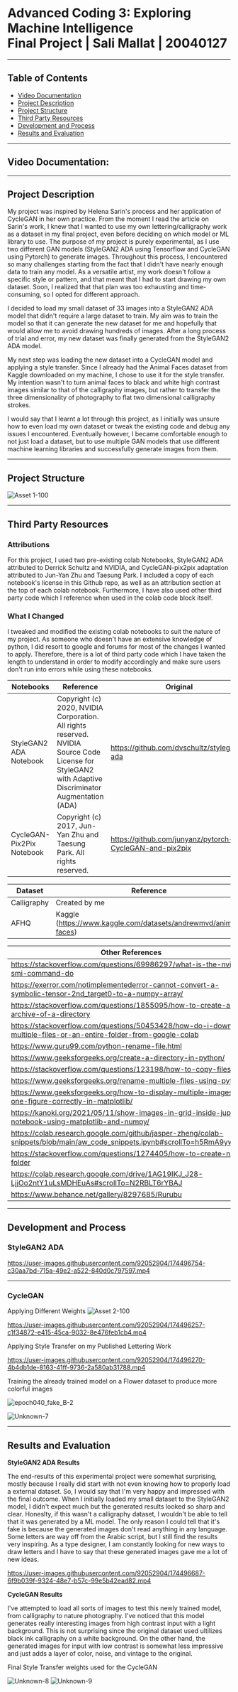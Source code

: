 # Advanced Coding 3: Exploring Machine Intelligence <br> Final Project | Sali Mallat | 20040127

---

## Table of Contents

  - [Video Documentation](https://github.com/s-mallat/FinalProject_AdvCoding3/blob/main/README.md#video-documentation)
  - [Project Description](https://github.com/s-mallat/FinalProject_AdvCoding3/blob/main/README.md#project-description)
  - [Project Structure](https://github.com/s-mallat/FinalProject_AdvCoding3/blob/main/README.md#project-structure)
  - [Third Party Resources](https://github.com/s-mallat/FinalProject_AdvCoding3/blob/main/README.md#third-party-resources)
  - [Development and Process](https://github.com/s-mallat/FinalProject_AdvCoding3/blob/main/README.md#development-and-process)
  - [Results and Evaluation](https://github.com/s-mallat/FinalProject_AdvCoding3/blob/main/README.md#results-and-evaluation)

---

## Video Documentation:
---
## Project Description

My project was inspired by Helena Sarin's process and her application of CycleGAN in her own practice. From the moment I read the article on Sarin's work, I knew that I wanted to use my own lettering/calligraphy work as a dataset in my final project, even before deciding on which model or ML library to use. The purpose of my project is purely experimental, as I use two different GAN models (StyleGAN2 ADA using Tensorflow and CycleGAN using Pytorch) to generate images. Throughout this process, I encountered so many challenges starting from the fact that I didn't have nearly enough data to train any model. As a versatile artist, my work doesn't follow a specific style or pattern, and that meant that I had to start drawing my own dataset. Soon, I realized that that plan was too exhausting and time-consuming, so I opted for different approach. 

I decided to load my small dataset of 33 images into a StyleGAN2 ADA model that didn't require a large dataset to train. My aim was to train the model so that it can generate the new dataset for me and hopefully that would allow me to avoid drawing hundreds of images. After a long process of trial and error, my new dataset was finally generated from the StyleGAN2 ADA model. 

My next step was loading the new dataset into a CycleGAN model and applying a style transfer. Since I already had the Animal Faces dataset from Kaggle downloaded on my machine, I chose to use it for the style transfer. My intention wasn't to turn animal faces to black and white high contrast images similar to that of the calligraphy images, but rather to transfer the three dimensionality of photography to flat two dimensional calligraphy strokes. 

I would say that I learnt a lot through this project, as I initially was unsure how to even load my own dataset or tweak the existing code and debug any issues I encountered. Eventually however, I became comfortable enough to not just load a dataset, but to use multiple GAN models that use different machine learning libraries and successfully generate images from them.


---
## Project Structure

![Asset 1-100](https://user-images.githubusercontent.com/92052904/174483211-41665523-dce5-4ce3-bff3-31d625cc5381.jpg)

---

## Third Party Resources

### Attributions
For this project, I used two pre-existing colab Notebooks, StyleGAN2 ADA attributed to Derrick Schultz and NVIDIA, and CycleGAN-pix2pix adaptation attributed to Jun-Yan Zhu and Taesung Park. I included a copy of each notebook's license in this Github repo, as well as an attribution section at the top of each colab notebook. Furthermore, I have also used other third party code which I reference when used in the colab code block itself.

### What I Changed
I tweaked and modified the existing colab notebooks to suit the nature of my project. As someone who doesn't have an extensive knowledge of python, I did resort to google and forums for most of the changes I wanted to apply. Therefore, there is a lot of third party code which I have taken the length to understand in order to modify accordingly and make sure users don't run into errors while using these notebooks.

  
| Notebooks  | Reference | Original |
| ------------- | ------------- |------------- |
| StyleGAN2 ADA Notebook  | Copyright (c) 2020, NVIDIA Corporation. All rights reserved. NVIDIA Source Code License for StyleGAN2 with Adaptive Discriminator Augmentation (ADA)  | https://github.com/dvschultz/stylegan2-ada  |
| CycleGAN-Pix2Pix Notebook  | Copyright (c) 2017, Jun-Yan Zhu and Taesung Park. All rights reserved.  | https://github.com/junyanz/pytorch-CycleGAN-and-pix2pix  |

| Dataset | Reference |
| ------- | --------- |
| Calligraphy | Created by me |
| AFHQ | Kaggle (https://www.kaggle.com/datasets/andrewmvd/animal-faces) |

| Other References  |
| ---------- |
| https://stackoverflow.com/questions/69986297/what-is-the-nvidia-smi-command-do  |
| https://exerror.com/notimplementederror-cannot-convert-a-symbolic-tensor-2nd_target0-to-a-numpy-array/ |
| https://stackoverflow.com/questions/1855095/how-to-create-a-zip-archive-of-a-directory |
| https://stackoverflow.com/questions/50453428/how-do-i-download-multiple-files-or-an-entire-folder-from-google-colab |
| https://www.guru99.com/python-rename-file.html |
| https://www.geeksforgeeks.org/create-a-directory-in-python/ |
| https://stackoverflow.com/questions/123198/how-to-copy-files | 
| https://www.geeksforgeeks.org/rename-multiple-files-using-python/ |
| https://www.geeksforgeeks.org/how-to-display-multiple-images-in-one-figure-correctly-in-matplotlib/ | 
| https://kanoki.org/2021/05/11/show-images-in-grid-inside-jupyter-notebook-using-matplotlib-and-numpy/ |
| https://colab.research.google.com/github/jasper-zheng/colab-snippets/blob/main/aw_code_snippets.ipynb#scrollTo=h5RmA9ywA4a- |
| https://stackoverflow.com/questions/1274405/how-to-create-new-folder |
| https://colab.research.google.com/drive/1AG19IKJ_J28-LjjOo2ntY1uLsMDHEuAs#scrollTo=N2RBLT6rYBAJ | 
| https://www.behance.net/gallery/8297685/Rurubu |

---

## Development and Process
### StyleGAN2 ADA

https://user-images.githubusercontent.com/92052904/174496754-c30aa7bd-715a-49e2-a522-840d0c797597.mp4

---
### CycleGAN

Applying Different Weights
![Asset 2-100](https://user-images.githubusercontent.com/92052904/174496201-9e0f6fff-dce0-44f6-b958-b211f399b456.jpg)

https://user-images.githubusercontent.com/92052904/174496257-c1f34872-e415-45ca-9032-8e476feb1cb4.mp4

Applying Style Transfer on my Published Lettering Work

https://user-images.githubusercontent.com/92052904/174496270-4b4db1de-8163-41ff-9736-2a580ab31788.mp4

Training the already trained model on a Flower dataset to produce more colorful images

![epoch040_fake_B-2](https://user-images.githubusercontent.com/92052904/174497892-9666db6d-15e1-40e8-8a71-7bd7cf0fd826.png)

![Unknown-7](https://user-images.githubusercontent.com/92052904/174496162-064afaf9-1f4c-4d92-9cb4-dc555eb65eef.png)

---
## Results and Evaluation

**StyleGAN2 ADA Results**

The end-results of this experimental project were somewhat surprising, mostly because I really did start with not even knowing how to properly load a external dataset. So, I would say that I'm very happy and impressed with the final outcome. When I initially loaded my small dataset to the StyleGAN2 model, I didn't expect much but the generated results looked so sharp and clear. Honeslty, if this wasn't a calligraphy dataset, I wouldn't be able to tell that it was generated by a ML model. The only reason I could tell that it's fake is because the generated images don't read anything in any language. Some letters are way off from the Arabic script, but I still find the results very inspiring. As a type designer, I am constantly looking for new ways to draw letters and I have to say that these generated images gave me a lot of new ideas.

https://user-images.githubusercontent.com/92052904/174496687-6f9b039f-9324-48e7-b57c-99e5b42ead82.mp4

**CycleGAN Results**

I've attempted to load all sorts of images to test this newly trained model, from calligraphy to nature photography. I've noticed that this model generates really interesting images from high contrast input with a light background. This is not surprising since the original dataset used ultilizes black ink calligraphy on a white background. On the other hand, the generated images for input with low contrast is somewhat less impressive and just adds a layer of color, noise, and vintage to the original.

Final Style Transfer weights used for the CycleGAN

![Unknown-8](https://user-images.githubusercontent.com/92052904/174496344-09830e7b-1685-43bb-8188-83037238c6ba.png)
![Unknown-9](https://user-images.githubusercontent.com/92052904/174496353-c62574c7-ea1d-4813-98fb-5d32a5cb4c95.png)
